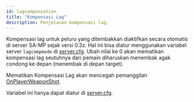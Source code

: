 ```yaml
---
id: lagcompensation
title: "Kompensasi Lag"
description: Penjelasan kompensasi lag.
---
```


Kompensasi lag untuk peluru yang ditembakkan diaktifkan secara otomatis di server SA-MP sejak versi 0.3z. Hal ini bisa diatur menggunakan variabel server `lagcompmode` di [server.cfg](server.cfg). Ubah nilai ke 0 akan mematikan kompensasi lag seutuhnya dari pemain diharuskan menembak agak condong ke depan (menembak di depan target).

Mematikan Kompensasi Lag akan mencegah pemanggilan [OnPlayerWeaponShot](../scripting/callbacks/OnPlayerWeaponShot).

Variabel ini hanya dapat diatur di [server.cfg](server.cfg).
